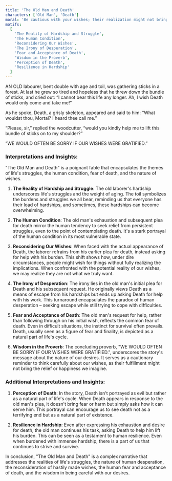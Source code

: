 ```yaml
---
title: 'The Old Man and Death'
characters: ['Old Man', 'Death']
moral: 'Be cautious with your wishes; their realization might not bring the relief or happiness expected.'
motifs:
  [
    'The Reality of Hardship and Struggle',
    'The Human Condition',
    'Reconsidering Our Wishes',
    'The Irony of Desperation',
    'Fear and Acceptance of Death',
    'Wisdom in the Proverb',
    'Perception of Death',
    'Resilience in Hardship'
  ]
---
```


AN OLD labourer, bent double with age and toil, was gathering sticks in a forest. At last he grew so tired and hopeless that he threw down the bundle of sticks, and cried out: “I cannot bear this life any longer. Ah, I wish Death would only come and take me!”

As he spoke, Death, a grisly skeleton, appeared and said to him: “What wouldst thou, Mortal? I heard thee call me.”

“Please, sir,” replied the woodcutter, “would you kindly help me to lift this bundle of sticks on to my shoulder?”

“WE WOULD OFTEN BE SORRY IF OUR WISHES WERE GRATIFIED.”

### Interpretations and Insights:

"The Old Man and Death" is a poignant fable that encapsulates the themes of life's struggles, the human condition, fear of death, and the nature of wishes.

1. **The Reality of Hardship and Struggle**: The old laborer's hardship underscores life's struggles and the weight of aging. The toil symbolizes the burdens and struggles we all bear, reminding us that everyone has their load of hardships, and sometimes, these hardships can become overwhelming.

2. **The Human Condition**: The old man's exhaustion and subsequent plea for death mirror the human tendency to seek relief from persistent struggles, even to the point of contemplating death. It's a stark portrayal of the human condition in its most vulnerable state.

3. **Reconsidering Our Wishes**: When faced with the actual appearance of Death, the laborer refrains from his earlier plea for death, instead asking for help with his burden. This shift shows how, under dire circumstances, people might wish for things without fully realizing the implications. When confronted with the potential reality of our wishes, we may realize they are not what we truly want.

4. **The Irony of Desperation**: The irony lies in the old man's initial plea for Death and his subsequent request. He originally views Death as a means of escape from his hardships but ends up asking Death for help with his work. This turnaround encapsulates the paradox of human desperation – seeking escape while still trying to cope with difficulties.

5. **Fear and Acceptance of Death**: The old man's request for help, rather than following through on his initial wish, reflects the common fear of death. Even in difficult situations, the instinct for survival often prevails. Death, usually seen as a figure of fear and finality, is depicted as a natural part of life's cycle.

6. **Wisdom in the Proverb**: The concluding proverb, "WE WOULD OFTEN BE SORRY IF OUR WISHES WERE GRATIFIED.", underscores the story's message about the nature of our desires. It serves as a cautionary reminder to think carefully about our wishes, as their fulfillment might not bring the relief or happiness we imagine.

### Additional Interpretations and Insights:

1. **Perception of Death**: In the story, Death isn't portrayed as evil but rather as a natural part of life's cycle. When Death appears in response to the old man's plea, it doesn't bring fear or harm but simply asks how it can serve him. This portrayal can encourage us to see death not as a terrifying end but as a natural part of existence.

2. **Resilience in Hardship**: Even after expressing his exhaustion and desire for death, the old man continues his task, asking Death to help him lift his burden. This can be seen as a testament to human resilience. Even when burdened with immense hardship, there is a part of us that continues to strive and survive.

In conclusion, "The Old Man and Death" is a complex narrative that addresses the realities of life's struggles, the nature of human desperation, the reconsideration of hastily made wishes, the human fear and acceptance of death, and the wisdom in being careful with our desires.
